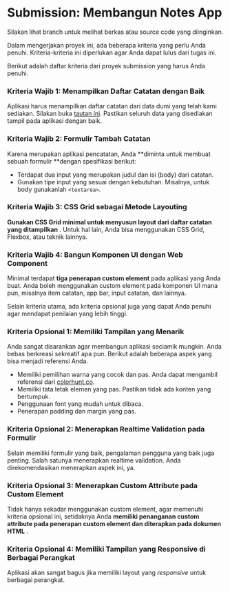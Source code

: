 # Submission: Membangun Notes App

Silakan lihat branch untuk melihat berkas atau source code yang diinginkan.

Dalam mengerjakan proyek ini, ada beberapa kriteria yang perlu Anda penuhi. Kriteria-kriteria ini diperlukan agar Anda dapat lulus dari tugas ini.

Berikut adalah daftar kriteria dari proyek submission yang harus Anda penuhi.

### Kriteria Wajib 1: Menampilkan Daftar Catatan dengan Baik

Aplikasi harus menampilkan daftar catatan dari data dumi yang telah kami sediakan. Silakan buka [tautan ini](https://raw.githubusercontent.com/dicodingacademy/a163-bfwd-labs/099-shared-files/notes.js). Pastikan seluruh data yang disediakan tampil pada aplikasi dengan baik.

### Kriteria Wajib 2: Formulir Tambah Catatan

Karena merupakan aplikasi pencatatan, Anda **diminta untuk membuat sebuah formulir **dengan spesifikasi berikut:

- Terdapat dua input yang merupakan judul dan isi (body) dari catatan.
- Gunakan tipe input yang sesuai dengan kebutuhan. Misalnya, untuk body gunakanlah `<textarea>`.

### Kriteria Wajib 3: CSS Grid sebagai Metode Layouting

**Gunakan CSS Grid minimal untuk menyusun layout dari daftar catatan yang ditampilkan** . Untuk hal lain, Anda bisa menggunakan CSS Grid, Flexbox, atau teknik lainnya.

### Kriteria Wajib 4: Bangun Komponen UI dengan Web Component

Minimal terdapat **tiga penerapan custom element** pada aplikasi yang Anda buat. Anda boleh menggunakan custom element pada komponen UI mana pun, misalnya item catatan, app bar, input catatan, dan lainnya.

Selain kriteria utama, ada kriteria opsional juga yang dapat Anda penuhi agar mendapat penilaian yang lebih tinggi.

### Kriteria Opsional 1: Memiliki Tampilan yang Menarik

Anda sangat disarankan agar membangun aplikasi seciamik mungkin. Anda bebas berkreasi sekreatif apa pun. Berikut adalah beberapa aspek yang bisa menjadi referensi Anda.

- Memiliki pemilihan warna yang cocok dan pas. Anda dapat mengambil referensi dari [colorhunt.co](https://colorhunt.co/).
- Memiliki tata letak elemen yang pas. Pastikan tidak ada konten yang bertumpuk.
- Penggunaan font yang mudah untuk dibaca.
- Penerapan padding dan margin yang pas.

### Kriteria Opsional 2: Menerapkan Realtime Validation pada Formulir

Selain memiliki formulir yang baik, pengalaman pengguna yang baik juga penting. Salah satunya menerapkan realtime validation. Anda direkomendasikan menerapkan aspek ini, ya.

### Kriteria Opsional 3: Menerapkan Custom Attribute pada Custom Element

Tidak hanya sekadar menggunakan custom element, agar memenuhi kriteria opsional ini, setidaknya Anda **memiliki penanganan custom attribute pada penerapan custom element dan diterapkan pada dokumen HTML** .

### Kriteria Opsional 4: Memiliki Tampilan yang Responsive di Berbagai Perangkat

Aplikasi akan sangat bagus jika memiliki layout yang _responsive_ untuk berbagai perangkat.
